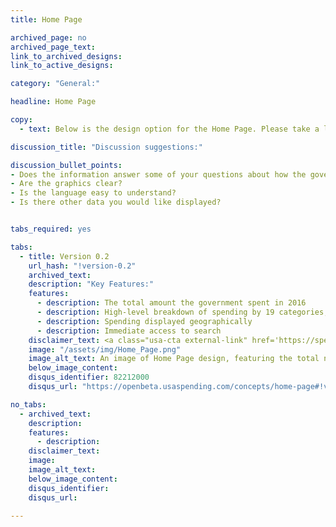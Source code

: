 ```yaml
---
title: Home Page

archived_page: no
archived_page_text:
link_to_archived_designs:
link_to_active_designs:

category: "General:"

headline: Home Page

copy:
  - text: Below is the design option for the Home Page. Please take a look and tell us what you think in the discussion section below the option. 

discussion_title: "Discussion suggestions:"

discussion_bullet_points:
- Does the information answer some of your questions about how the government spends money? 
- Are the graphics clear?
- Is the language easy to understand?  
- Is there other data you would like displayed?


tabs_required: yes

tabs:
  - title: Version 0.2
    url_hash: "!version-0.2"
    archived_text:
    description: "Key Features:"
    features:
      - description: The total amount the government spent in 2016
      - description: High-level breakdown of spending by 19 categories, such as Social Security and National Defense
      - description: Spending displayed geographically  
      - description: Immediate access to search
    disclaimer_text: <a class="usa-cta external-link" href='https://spendingdata.us/#/' target="_blank">View an interactive prototype</a>
    image: "/assets/img/Home_Page.png"
    image_alt_text: An image of Home Page design, featuring the total number for government spending with a box for more details and a box to start a search.  Below is an image of a generic government building with a treemap displaying the 19 budget function categories.  Below is a bar graph displaying the entities, like individual and state and local government and the percentage of the total award amount received compared to the operational costs for the government.  Below is a heat map showing spending geographically.  At the bottom is another search button and other options for exploring the data. 
    below_image_content:
    disqus_identifier: 82212000
    disqus_url: "https://openbeta.usaspending.com/concepts/home-page#!version-0.2"

no_tabs:
  - archived_text:
    description:
    features:
      - description:
    disclaimer_text:
    image:
    image_alt_text:
    below_image_content:
    disqus_identifier:
    disqus_url:

---
```

